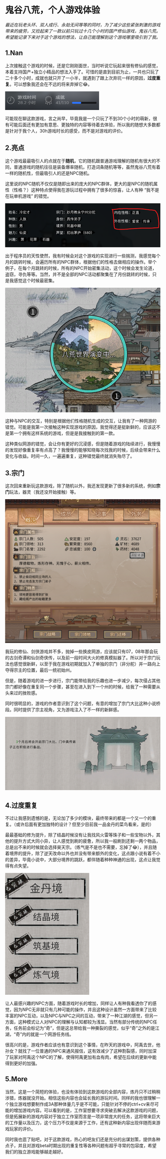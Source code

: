 # 鬼谷八荒，个人游戏体验

*最近在玩老头环、双人成行、永劫无间等等的同时，为了减少这些紧张刺激的游戏带来的疲劳，又捡起来了一款以前只玩过十几个小时的国产修仙游戏，鬼谷八荒。希望能记录下来对于这个游戏的想法，让自己能理解到这个游戏哪里吸引到了我。*

## 1.Nan

上次接触这个游戏的时候，还是它刚刚面世，当时听说它玩起来很有修仙的感觉，本着支持国产+独立小精品的想法入手了。可惜的是直到目前为止，一共也只玩了二十多个小时，成就也就只开了一小半，就遇到了跟上次弃坑一样的原因，**过度重复**。可以想象我还会在不远的将来弃掉它😂。

![game time](./src/ggbh/time.png)

可能现在聊这款游戏，言之尚早，毕竟我是一个只玩了不到30个小时的萌新，很有可能后面还有更加有意思、更独特的内容等待着去体验，所以我的随想大多数都是针对于我个人，30h游戏时长的感受，而不是对游戏的评价。

## 2.亮点

这个游戏最最吸引人的点就在于**随机**，它的随机跟普通游戏理解的随机有很大的不同，普通游戏的随机往往是装备爆率随机，打造词条随机等等，虽然鬼谷八荒有着一样的随机性，但最吸引人的还是NPC随机。

这里说的NPC随机不仅仅是随即出来的庞大的NPC群体，更大的是NPC的随机属性（性格？）这种特点使得我在游玩过程中拥有了很多的惊喜，让人有种 “我不是在玩单机游戏” 的错觉。

![randome_temper](./src/ggbh/random_temper.png)

出于程序员的天性使然，我有时候会对这个游戏的实现进行一些揣测，我感觉每个月的跳转时候，会遍历所有的NPC群体，根据他们的性格去做相应的操作。举个例子，在每个月跳转的时候，所有的NPC开始密集活动，这个时候会发生论道，盗窃，寻仇等等。当然，并不是全部的NPC活动都聚集在了月份跳转的时候，只是我感觉这个时候最密集。

![skip_month](./src/ggbh/skip_month.png)

这种与NPC的交互，特别是根据他们性格随机生成的交互，让我有了一种网游的错觉。可能是我第一次接触这种实现游戏的原因，我觉得还是挺新鲜的，应该这不是第一个拥有这样系统的游戏，但是是我接触到的第一款。

这种类似网游的错觉，会让你有更好的沉浸感，但是随着游戏的陆续进行，我慢慢的发现好像重复率有点高了？我慢慢的能够知晓每次找我的时候，后续会带来什么变化与收益。时间一久，一遍遍重复，这种错觉最终就消失殆尽了。

## 3.宗门

这次回来重新玩这款游戏，除了随机以外，我还发现更新了很多新的系统，例如**宗门**玩法，器灵（我还没开始接触）等。

![zongmen](./src/ggbh/zongmen.png)

我玩的修仙、剑侠游戏并不多，抛掉一些换皮网游，应该就只有07，08年那会玩的古剑奇谭和仙剑奇侠传，以及前一段时间大火的修真模拟器了。所以对于宗门玩法也感觉很新鲜，以至于我在游戏初期就加入了单独的宗门（非分舵）并一路向上夺得宗主的位置，最后一统初始州。

但是，随着游戏的进一步进行，宗门能带给我的乐趣也进一步减少，每次侵占其他宗门都好像在重复同一个步骤，甚至在进入到下一个州的时候，给我了一种需要从头来过的挫败感。

同时很明显的，游戏的作者意识到了这个问题，有意的增加了宗门大比这种小说桥段。同时提供了宗主视角，又为游戏注入了不一样的新鲜感。

![zongmen](./src/ggbh/zongmen2.png)

## 4.过度重复

不过让我感到遗憾的是，无论加了多少的模块，最终带来的都是一个又一个的重复。（或许后面有更加独特的设计？但至少目前我一品金丹的菜鸟看来，是的）

最最基础的修为提升，除了结晶时候没有让我找风火雷等珠子和一些宝物以外，其他的提升方式大同小异，让人感觉到刷的疲惫，所以我一般刷到还剩一两个物品，总是出不来的时候就会选择昊天宗。（练气是不是也不需要，忘掉了😂），并且随着境界的提升，除了逆天改命以外也并没有带来额外的变化，这点跟小说有着不小的差异，毕竟小说中，大部分境界的跳跃，都伴随着种种神通的出现，这点让我觉得有点失望。

![jingjie](./src/ggbh/jingjie.png)

让人最感兴趣的NPC方面，随着游戏时长的增加，同样让人有种我看透你了的感觉，因为NPC无非就只有几种可能的操作，并且这种设计虽然一方面带来了比较丰富的NPC互动，以及NPC与NPC之间的互动，带来了一种江湖的感觉，但另一方面，这种模式让人对NPC的理解与认知都较为浅显。当然有部分传统的NPC任务，任务前会标记为“奇”，但是这总带给我一种撕裂的感觉，似乎“奇”之外的是江湖，“奇”内的就是一个网游任务线。

很高兴的是，游戏作者应该也有意识到这个事情，在昨天的游戏中，阿禹去世，他孙女？就找了一位普通的NPC来通风报信，这有效减少了这种割裂感，同时加深了玩家对阿禹这个NPC的了解，使得阿禹更加有血有肉，希望在后续的更新中能得到更好的加强。

## 5.More

当然，这是一个简短的体验，也没有体验到这款游戏的全部内容，炼丹只不过稍稍涉猎，炼器就没开始。相信这些内容也会延长我的游玩时间。同样的我也很理解一个独立游戏想要制作成3A那种体量几乎是不可能，只能针对不停的ctrl+cv来尽可能的增加游戏内容。可以看到的是，工作室想要寻求突破去解决这款游戏的问题，但是拓展新的游戏内容对于独立工作室而言是一项非常庞大的任务，这将带来巨大的工作量以及压力，这个压力不仅是来源于工作，还有这种新内容出现伴随而来游戏玩家的评价。

同时我也逛了贴吧，对于这款游戏，热心的吧友们还是充分的出谋划策，提供各种点子，并且对游戏beta时期出现的重复性等各种问题有超乎寻常的包容度，希望我们的独立游戏能够越走越好。